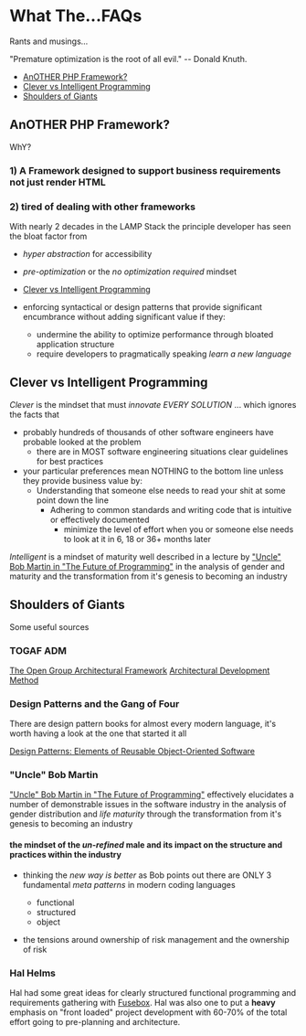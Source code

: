 # What The...FAQs

Rants and musings...

"Premature optimization is the root of all evil." -- Donald Knuth.

* [AnOTHER PHP Framework?](#another-php-framework)
* [Clever vs Intelligent Programming](#clever-vs-intelligent-programming)
* [Shoulders of Giants](#shoulders-of-giants)


## AnOTHER PHP Framework?

WhY?

### 1) A Framework designed to support business requirements not just render HTML

### 2) tired of dealing with other frameworks

With nearly 2 decades in the LAMP Stack the principle developer has seen the bloat factor from 

* _hyper abstraction_ for accessibility 
* _pre-optimization_ or the _no optimization required_ mindset 
* [Clever vs Intelligent Programming]()

* enforcing syntactical or design patterns that provide significant encumbrance without adding significant value if they:
  * undermine the ability to optimize performance through bloated application structure 
  * require developers to pragmatically speaking _learn a new language_
  


## Clever vs Intelligent Programming

_Clever_ is the mindset that must _innovate_ _EVERY SOLUTION_ ... which ignores the facts that 

* probably hundreds of thousands of other software engineers have probable looked at the problem
  * there are in MOST software engineering situations clear guidelines for best practices
* your particular preferences mean NOTHING to the bottom line unless they provide business value by:
  * Understanding that someone else needs to read your shit at some point down the line
    * Adhering to common standards and writing code that is intuitive or effectively documented 
	  * minimize the level of effort when you or someone else needs to look at it in 6, 18 or 36+ months later

_Intelligent_ is a mindset of maturity well described in a lecture by ["Uncle" Bob Martin in "The Future of Programming"](https://www.youtube.com/watch?v=ecIWPzGEbFc) 
in the analysis of gender and maturity and the transformation from it's genesis to becoming an industry 

## Shoulders of Giants

Some useful sources

### TOGAF ADM 

[The Open Group Architectural Framework](https://www.opengroup.org/togaf/) [Architectural Development Method](http://pubs.opengroup.org/architecture/togaf9-doc/arch/chap05.html)

### Design Patterns and the Gang of Four

There are design pattern books for almost every modern language, it's worth having a look at the one that started it all

[Design Patterns: Elements of Reusable Object-Oriented Software](https://en.wikipedia.org/wiki/Design_Patterns)

### "Uncle" Bob Martin

["Uncle" Bob Martin in "The Future of Programming"](https://www.youtube.com/watch?v=ecIWPzGEbFc) effectively elucidates a number of 
demonstrable issues in the software industry in the analysis of gender distribution and _life maturity_ through the transformation from it's genesis to becoming an industry 

#### the mindset of the _un-refined_ male and its impact on the structure and practices within the industry

* thinking the _new way is better_ as Bob points out there are ONLY 3 fundamental _meta patterns_ in modern coding languages 
  * functional
  * structured 
  * object 

* the tensions around ownership of risk management and the ownership of risk 



### Hal Helms 

Hal had some great ideas for clearly structured functional programming and requirements gathering with [Fusebox](https://en.wikipedia.org/wiki/Fusebox_(programming)).
Hal was also one to put a __heavy__ emphasis on "front loaded" project development with 60-70% of the total effort going to pre-planning and architecture.






